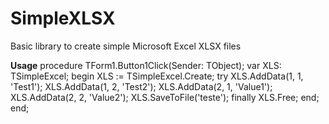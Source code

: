 # SimpleXLSX
Basic library to create simple Microsoft Excel XLSX files

 **Usage**
procedure TForm1.Button1Click(Sender: TObject);
var
  XLS: TSimpleExcel;
begin
  XLS := TSimpleExcel.Create;
  try
    XLS.AddData(1, 1, 'Test1');
    XLS.AddData(1, 2, 'Test2');
    XLS.AddData(2, 1, 'Value1');
    XLS.AddData(2, 2, 'Value2');
    XLS.SaveToFile('teste');
  finally
    XLS.Free;
end;
end;	
